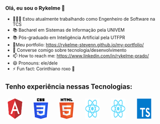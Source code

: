 ### Olá, eu sou o Rykelme 👋

- 👨🏻‍💻 Estou atualmente trabalhando como Engenheiro de Software na TCS
- 📚 Bacharel em Sistemas de Informação pela UNIVEM
- 📚 Pós-graduado em Inteligência Artificial pela UTFPR
- 🧾Meu portfolio: https://rykelme-stevenn.github.io/my-portfolio/
- 💬 Converse comigo sobre tecnologia/desenvolvimento
- 📫 How to reach me: https://www.linkedin.com/in/rykelme-prado/
- 😄 Pronouns: ele/dele
- ⚡ Fun fact: Corinthiano roxo 🦅

<h2>Tenho experiência nessas Tecnologias:</h2>
<div style="display: flex; margin-top: 16px;">
    <img id="image-footer" src="./images/Angular.svg" style="width: 46px; height: auto; padding: 8px !important; margin-right: 20px !important;" alt="">
    <!-- <p>  </p> -->
    <img id="image-footer" src="./images/CSS.svg" alt="" style="width: 46px; height: auto; padding: 8px !important; margin-right: 20px !important;">
    <!-- <p>  </p> -->
    <img id="image-footer" src="./images/HTML.svg" alt="" style="width: 46px; height: auto; padding: 8px !important; margin-right: 20px !important;">
    <!-- <p>  </p> -->
    <img id="image-footer" src="./images/React Native.svg" alt="" style="width: 46px; height: auto; padding: 8px !important; margin-right: 20px !important;">
    <!-- <p>  </p> -->
    <img id="image-footer" src="./images/React.svg" alt="" style="width: 46px; height: auto; padding: 8px !important; margin-right: 20px !important;">
    <!-- <p>  </p> -->
    <img id="image-footer" src="./images/Typescript.svg" alt="" style="width: 46px; height: auto; padding: 8px !important; margin-right: 20px !important;">
</div>
